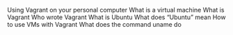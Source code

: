 Using Vagrant on your personal computer
What is a virtual machine
What is Vagrant
Who wrote Vagrant
What is Ubuntu
What does “Ubuntu” mean
How to use VMs with Vagrant
What does the command uname do
